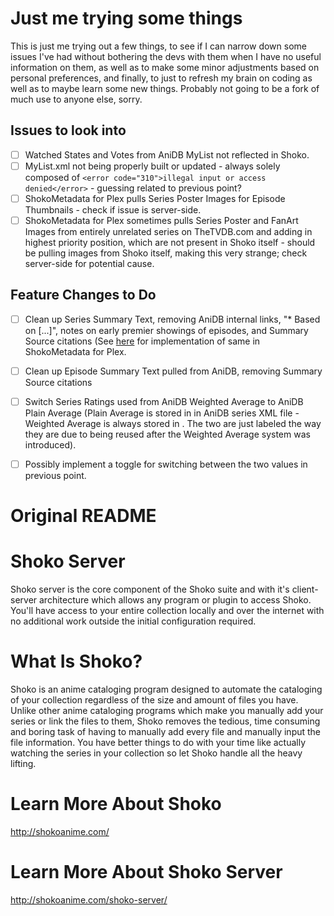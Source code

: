# Just me trying some things
This is just me trying out a few things, to see if I can narrow down some issues I've had without bothering the devs with them when I have no useful information on them, as well as to make some  minor adjustments based on personal preferences, and finally, to just to refresh my brain on coding as well as to maybe learn some new things. Probably not going to be a fork of much use to anyone else, sorry.

## Issues to look into
- [ ] Watched States and Votes from AniDB MyList not reflected in Shoko.
- [ ] MyList.xml not being properly built or updated - always solely composed of `<error code="310">illegal input or access denied</error>` - guessing related to previous point?
- [ ] ShokoMetadata for Plex pulls Series Poster Images for Episode Thumbnails - check if issue is server-side.
- [ ] ShokoMetadata for Plex sometimes pulls Series Poster and FanArt Images from entirely unrelated series on TheTVDB.com and adding in highest priority position, which are not present in Shoko itself - should be pulling images from Shoko itself, making this very strange; check server-side for potential cause.

## Feature Changes to Do
- [ ] Clean up Series Summary Text, removing AniDB internal links, "* Based on [...]", notes on early premier showings of episodes, and Summary Source citations (See [here](https://github.com/purposelycryptic/ShokoMetadata.bundle/commit/2ea41929990ca443ba720b4178791d58a7c9dde4) for implementation of same in ShokoMetadata for Plex.
- [ ] Clean up Episode Summary Text pulled from AniDB, removing Summary Source citations
- [ ] Switch Series Ratings used from AniDB Weighted Average to AniDB Plain Average (Plain Average is stored in __<ratings><temporary>__ in AniDB series XML file - Weighted Average is always stored in __<ratings><permanent>__. The two are just labeled the way they are due to being reused after the Weighted Average system was introduced).
- [ ] Possibly implement a toggle for switching between the two values in previous point.


# Original README

# Shoko Server
Shoko server is the core component of the Shoko suite and with it's client-server architecture which allows any program or plugin to access Shoko. You'll have access to your entire collection locally and over the internet with no additional work outside the initial configuration required.

# What Is Shoko?
Shoko is an anime cataloging program designed to automate the cataloging of your collection regardless of the size and amount of files you have. Unlike other anime cataloging programs which make you manually add your series or link the files to them, Shoko removes the tedious, time consuming and boring task of having to manually add every file and manually input the file information. You have better things to do with your time like actually watching the series in your collection so let Shoko handle all the heavy lifting.

# Learn More About Shoko
http://shokoanime.com/

# Learn More About Shoko Server
http://shokoanime.com/shoko-server/
